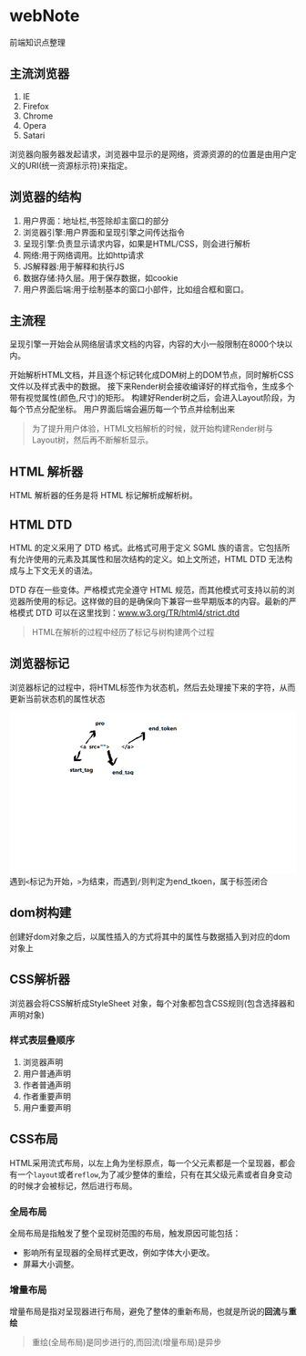# webNote
前端知识点整理

## 主流浏览器
1. IE
2. Firefox
3. Chrome
4. Opera
5. Satari

浏览器向服务器发起请求，浏览器中显示的是网络，资源资源的的位置是由用户定义的URI(统一资源标示符)来指定。
## 浏览器的结构
1. 用户界面：地址栏,书签除却主窗口的部分
2. 浏览器引擎:用户界面和呈现引擎之间传达指令
3. 呈现引擎:负责显示请求内容，如果是HTML/CSS，则会进行解析
4. 网络:用于网络调用。比如http请求
5. JS解释器:用于解释和执行JS
6. 数据存储:持久层。用于保存数据，如cookie
7. 用户界面后端:用于绘制基本的窗口小部件，比如组合框和窗口。

## 主流程
呈现引擎一开始会从网络层请求文档的内容，内容的大小一般限制在8000个块以内。

开始解析HTML文档，并且逐个标记转化成DOM树上的DOM节点，同时解析CSS文件以及样式表中的数据。
接下来Render树会接收编译好的样式指令，生成多个带有视觉属性(颜色,尺寸)的矩形。
构建好Render树之后，会进入Layout阶段，为每个节点分配坐标。
用户界面后端会遍历每一个节点并绘制出来
>为了提升用户体验，HTML文档解析的时候，就开始构建Render树与Layout树，然后再不断解析显示。

## HTML 解析器

HTML 解析器的任务是将 HTML 标记解析成解析树。

## HTML DTD

HTML 的定义采用了 DTD 格式。此格式可用于定义 SGML 族的语言。它包括所有允许使用的元素及其属性和层次结构的定义。如上文所述，HTML DTD 无法构成与上下文无关的语法。

DTD 存在一些变体。严格模式完全遵守 HTML 规范，而其他模式可支持以前的浏览器所使用的标记。这样做的目的是确保向下兼容一些早期版本的内容。最新的严格模式 DTD 可以在这里找到：www.w3.org/TR/html4/strict.dtd
>HTML在解析的过程中经历了标记与树构建两个过程
## 浏览器标记
浏览器标记的过程中，将HTML标签作为状态机，然后去处理接下来的字符，从而更新当前状态机的属性状态

![tag](tag.png)
遇到`<`标记为开始，`>`为结束，而遇到`/`则判定为end_tkoen，属于标签闭合


## dom树构建
创建好dom对象之后，以属性插入的方式将其中的属性与数据插入到对应的dom对象上

## CSS解析器
浏览器会将CSS解析成StyleSheet 对象，每个对象都包含CSS规则(包含选择器和声明对象)

### 样式表层叠顺序
1. 浏览器声明
2. 用户普通声明
3. 作者普通声明
4. 作者重要声明
5. 用户重要声明

## CSS布局
HTML采用流式布局，以左上角为坐标原点，每一个父元素都是一个呈现器，都会有一个`layout`或者`reflow`,为了减少整体的重绘，只有在其父级元素或者自身变动的时候才会被标记，然后进行布局。
### 全局布局
全局布局是指触发了整个呈现树范围的布局，触发原因可能包括：

- 影响所有呈现器的全局样式更改，例如字体大小更改。
- 屏幕大小调整。
### 增量布局
增量布局是指对呈现器进行布局，避免了整体的重新布局，也就是所说的**回流**与**重绘**

>重绘(全局布局)是同步进行的,而回流(增量布局)是异步
